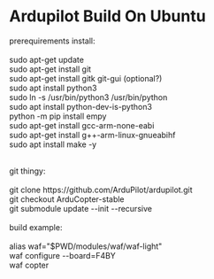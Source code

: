 # Ardupilot Build On Ubuntu

prerequirements install:<br>
<br>
sudo apt-get update <br>
sudo apt-get install git<br>
sudo apt-get install gitk git-gui  (optional?)<br>
sudo apt install python3<br>
sudo ln -s /usr/bin/python3 /usr/bin/python<br>
sudo apt install python-dev-is-python3<br>
python -m pip install empy<br>
sudo apt-get install gcc-arm-none-eabi<br>
sudo apt-get install g++-arm-linux-gnueabihf<br>
sudo apt install make -y<br>

<br>
git thingy:<br>
<br>
git clone https://github.com/ArduPilot/ardupilot.git<br>
git checkout ArduCopter-stable<br>
git submodule update --init --recursive<br>
<br>
build example:<br>
<br>
alias waf="$PWD/modules/waf/waf-light"<br>
waf configure --board=F4BY<br>
waf copter<br>
<br>

